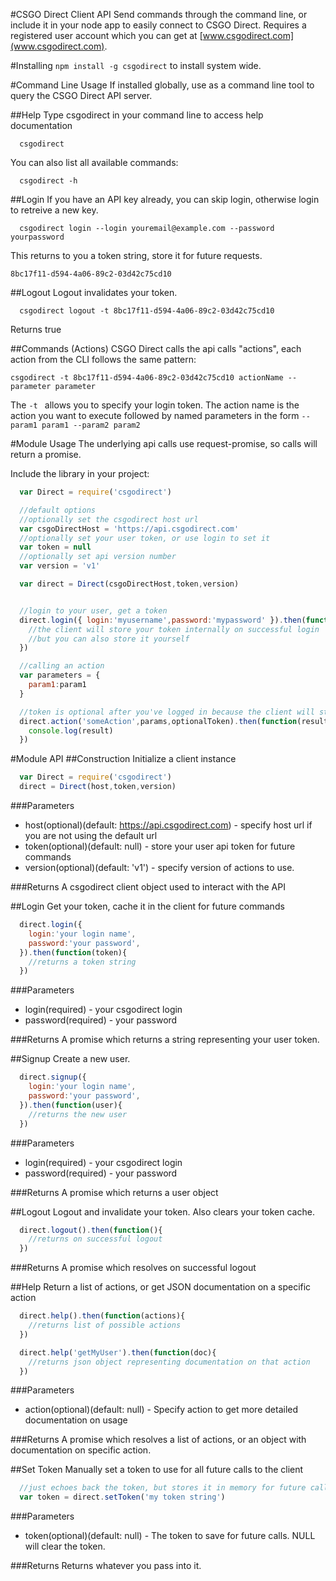 #CSGO Direct Client API
Send commands through the command line, or include it in your node app to easily connect to CSGO Direct.
Requires a registered user account which you can get at [www.csgodirect.com](www.csgodirect.com).

#Installing
`npm install -g csgodirect` to install system wide.

#Command Line Usage
If installed globally, use as a command line tool to query the CSGO Direct API server. 

##Help
Type csgodirect in your command line to access help documentation

```
  csgodirect
```

You can also list all available commands:

```
  csgodirect -h
```

##Login
If you have an API key already, you can skip login, otherwise login to retreive a new key.

```
  csgodirect login --login youremail@example.com --password yourpassword 

```
This returns to you a token string, store it for future requests. 

`8bc17f11-d594-4a06-89c2-03d42c75cd10`

##Logout
Logout invalidates your token.

```
  csgodirect logout -t 8bc17f11-d594-4a06-89c2-03d42c75cd10

```
Returns true

##Commands (Actions)
CSGO Direct calls the api calls "actions", each action from the CLI follows the same pattern:

`csgodirect -t 8bc17f11-d594-4a06-89c2-03d42c75cd10 actionName --parameter parameter `

The `-t ` allows you to specify your login token. The action name is the action you want to execute followed by 
named parameters in the form `--param1 param1 --param2 param2`

#Module Usage
The underlying api calls use request-promise, so calls will return a promise. 

Include the library in your project:
```js
  var Direct = require('csgodirect')

  //default options
  //optionally set the csgodirect host url
  var csgoDirectHost = 'https://api.csgodirect.com'
  //optionally set your user token, or use login to set it
  var token = null
  //optionally set api version number
  var version = 'v1'

  var direct = Direct(csgoDirectHost,token,version)


  //login to your user, get a token
  direct.login({ login:'myusername',password:'mypassword' }).then(function(token){
    //the client will store your token internally on successful login
    //but you can also store it yourself
  })

  //calling an action
  var parameters = {
    param1:param1
  }

  //token is optional after you've logged in because the client will store it
  direct.action('someAction',params,optionalToken).then(function(result){
    console.log(result)
  })
```

#Module API
##Construction
Initialize a client instance
```js
  var Direct = require('csgodirect')
  direct = Direct(host,token,version)
```
###Parameters
- host(optional)(default: https://api.csgodirect.com) - specify host url if you are not using the default url
- token(optional)(default: null) - store your user api token for future commands
- version(optional)(default: 'v1') - specify version of actions to use.

###Returns
A csgodirect client object used to interact with the API

##Login
Get your token, cache it in the client for future commands
```js
  direct.login({
    login:'your login name',
    password:'your password',
  }).then(function(token){
    //returns a token string
  })
```
###Parameters
- login(required) - your csgodirect login
- password(required) - your password

###Returns
A promise which returns a string representing your user token. 

##Signup
Create a new user.

```js
  direct.signup({
    login:'your login name',
    password:'your password',
  }).then(function(user){
    //returns the new user
  })
```
###Parameters
- login(required) - your csgodirect login
- password(required) - your password

###Returns
A promise which returns a user object

##Logout
Logout and invalidate your token. Also clears your token cache. 

```js
  direct.logout().then(function(){
    //returns on successful logout
  })
```
###Returns
A promise which resolves on successful logout

##Help
Return a list of actions, or get JSON documentation on a specific action

```js
  direct.help().then(function(actions){
    //returns list of possible actions
  })

  direct.help('getMyUser').then(function(doc){
    //returns json object representing documentation on that action
  })
```

###Parameters
- action(optional)(default: null) - Specify action to get more detailed documentation on usage

###Returns
A promise which resolves a list of actions, or an object with documentation on specific action.


##Set Token
Manually set a token to use for all future calls to the client

```js
  //just echoes back the token, but stores it in memory for future calls
  var token = direct.setToken('my token string')
```

###Parameters
- token(optional)(default: null) - The token to save for future calls. NULL will clear the token.

###Returns
Returns whatever you pass into it. 

